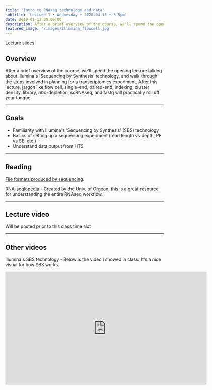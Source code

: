 ```yaml
---
title: 'Intro to RNAseq technology and data'
subtitle: 'Lecture 1 • Wednesday • 2020.04.15 • 3-5pm'
date: 2019-01-12 00:00:00
description: After a brief overview of the course, we'll spend the opening lecture talking about Illumina's 'Sequencing by Synthesis' technology, and walk through the steps involved in planning for a transcriptomics experiment. 
featured_image: '/images/illumina_flowcell.jpg'
---
```


[Lecture slides](https://www.icloud.com/keynote/0sBpheSjnnkSIjKEHDpzd6kmw#Lecture01%5FRNAseqIntro)

## Overview

After a brief overview of the course, we'll spend the opening lecture talking about Illumina's 'Sequencing by Synthesis' technology, and walk through the steps involved in planning for a transcriptomics experiment.  After this lecture, jargon like flow cell, single-end, paired-end, indexing, cluster density, library, ribo-depletion, scRNAseq, and fastq will practically roll off your tongue.

---

## Goals

* Familiarity with Illumina's 'Sequencing by Synthesis' (SBS) technology
* Basics of setting up a sequencing experiment (read length vs depth, PE vs SE, etc.)
* Understand data output from HTS

---

## Reading

[File formats produced by sequencing](http://binf.snipcademy.com/lessons/sequence-file-formats).

[RNA-seqlopedia](http://rnaseq.uoregon.edu/) - Created by the Univ. of Orgeon, this is a great resource for understanding the entire RNAseq workflow.

---

## Lecture video

Will be posted prior to this class time slot

---

## Other videos 

Illumina's SBS technology - Below is the video I showed in class.  It's a nice visual for how SBS works.

<iframe src="https://www.youtube.com/embed/fCd6B5HRaZ8" width="640" height="360" frameborder="0" allowfullscreen></iframe>


